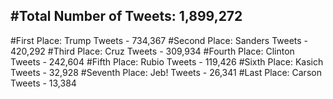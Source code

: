 #Total Number of Tweets: 1,899,272 
---
#First Place: Trump Tweets - 734,367
#Second Place: Sanders Tweets - 420,292
#Third Place: Cruz Tweets - 309,934
#Fourth Place: Clinton Tweets - 242,604
#Fifth Place: Rubio Tweets - 119,426
#Sixth Place: Kasich Tweets - 32,928
#Seventh Place: Jeb! Tweets - 26,341
#Last Place: Carson Tweets - 13,384
